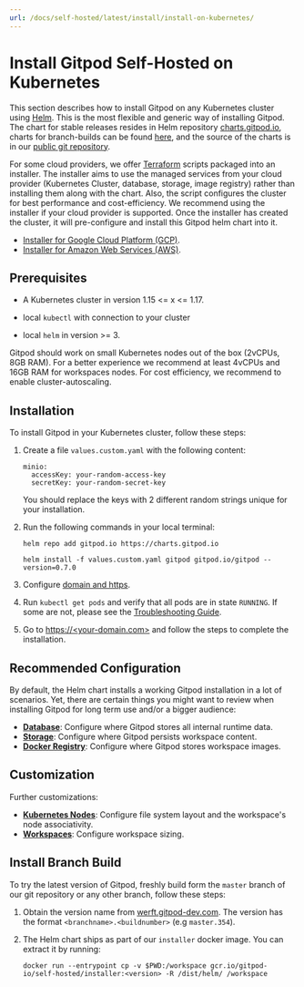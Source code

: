 ```yaml
---
url: /docs/self-hosted/latest/install/install-on-kubernetes/
---
```


# Install Gitpod Self-Hosted on Kubernetes

This section describes how to install Gitpod on any Kubernetes cluster using [Helm](https://helm.sh). This is the most flexible and generic way of installing Gitpod. The chart for stable releases resides in Helm repository [charts.gitpod.io](https://charts.gitpod.io), charts for branch-builds can be found [here](#install-branch-build), and the source of the charts is in our [public git repository](https://github.com/gitpod-io/gitpod/blob/master/chart/).

For some cloud providers, we offer [Terraform](https://www.terraform.io/) scripts packaged into an installer. The installer aims to use the managed services from your cloud provider (Kubernetes Cluster, database, storage, image registry) rather than installing them along with the chart. Also, the script configures the cluster for best performance and cost-efficiency. We recommend using the installer if your cloud provider is supported. Once the installer has created the cluster, it will pre-configure and install this Gitpod helm chart into it.
* [Installer for Google Cloud Platform (GCP)](../install-on-gcp-script/).
* [Installer for Amazon Web Services (AWS)](../install-on-aws-script/).

## Prerequisites
 
 * A Kubernetes cluster in version 1.15 <= x <= 1.17. 
 
 * local `kubectl` with connection to your cluster
 
 * local `helm` in version >= 3.

 Gitpod should work on small Kubernetes nodes out of the box (2vCPUs, 8GB RAM). For a better experience we recommend at least 4vCPUs and 16GB RAM for workspaces nodes. For cost efficiency, we recommend to enable cluster-autoscaling.

## Installation

To install Gitpod in your Kubernetes cluster, follow these steps:

1. Create a file `values.custom.yaml` with the following content:
   ```
   minio:
     accessKey: your-random-access-key
     secretKey: your-random-secret-key
   ```
   You should replace the keys with 2 different random strings unique for your installation.

1. Run the following commands in your local terminal:
    ```console
    helm repo add gitpod.io https://charts.gitpod.io

    helm install -f values.custom.yaml gitpod gitpod.io/gitpod --version=0.7.0
    ```

1. Configure [domain and https](../configure-ingress/).

1. Run `kubectl get pods` and verify that all pods are in state `RUNNING`. If some are not, please see the [Troubleshooting Guide](../troubleshooting/).

1. Go to [https://\<your-domain.com\>](https://\<your-domain.com\>) and follow the steps to complete the installation.


## Recommended Configuration

By default, the Helm chart installs a working Gitpod installation in a lot of scenarios. Yet, there are certain things you might want to review when installing Gitpod for long term use and/or a bigger audience:
* [**Database**](../database/): Configure where Gitpod stores all internal runtime data.
* [**Storage**](../storage/): Configure where Gitpod persists workspace content.
* [**Docker Registry**](../docker-registry/): Configure where Gitpod stores workspace images.

## Customization

Further customizations:
* [**Kubernetes Nodes**](../nodes/): Configure file system layout and the workspace's node associativity.
* [**Workspaces**](../workspaces/): Configure workspace sizing.

## Install Branch Build

To try the latest version of Gitpod, freshly build form the `master` branch of our git repository or any other branch, follow these steps:

1. Obtain the version name from [werft.gitpod-dev.com](https://werft.gitpod-dev.com/). The version has the format `<branchname>.<buildnumber>` (e.g  `master.354`).

2. The Helm chart ships as part of our `installer` docker image. You can extract it by running:
    ```console
    docker run --entrypoint cp -v $PWD:/workspace gcr.io/gitpod-io/self-hosted/installer:<version> -R /dist/helm/ /workspace
    ```